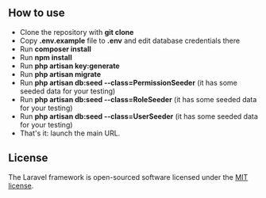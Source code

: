 ## How to use

-   Clone the repository with **git clone**
-   Copy **.env.example** file to **.env** and edit database credentials there
-   Run **composer install**
-   Run **npm install**
-   Run **php artisan key:generate**
-   Run **php artisan migrate**
-   Run **php artisan db:seed --class=PermissionSeeder** (it has some seeded data for your testing)
-   Run **php artisan db:seed --class=RoleSeeder** (it has some seeded data for your testing)
-   Run **php artisan db:seed --class=UserSeeder** (it has some seeded data for your testing)
-   That's it: launch the main URL.

## License

The Laravel framework is open-sourced software licensed under the [MIT license](https://opensource.org/licenses/MIT).

